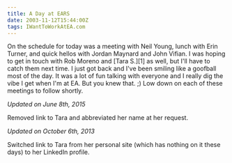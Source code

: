 ```yaml
---
title: A Day at EARS
date: 2003-11-12T15:44:00Z
tags: IWantToWorkAtEA.com
---
```

On the schedule for today was a meeting with Neil Young, lunch with Erin Turner, and quick hellos with Jordan Maynard and John Vifian. I was hoping to get in touch with Rob Moreno and [Tara S.][1] as well, but I'll have to catch them next time. I just got back and I've been smiling like a goofball most of the day. It was a lot of fun talking with everyone and I really dig the vibe I get when I'm at EA. But you knew that. ;) Low down on each of these meetings to follow shortly.

*Updated on June 8th, 2015*

Removed link to Tara and abbreviated her name at her request.

*Updated on October 6th, 2013*

Switched link to Tara from her personal site (which has nothing on it these days) to her LinkedIn profile.

